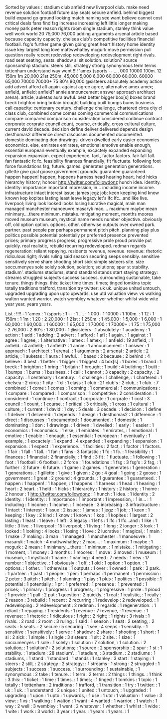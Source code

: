 Sorted by values :
stadium club anfield new liverpool club. make need revenue solution football future day seats secure anfield. behind biggest build expand go ground looking match naming see want believe cannot cost critical deals fans find fsg increase increasing left little longer making money park peter reason rights room single stadium, stanley think value well work world 20 75,000 76,000 adding arguments arsenal article based because capacity capacity. chelsea club's competitive facilities financial football. fsg's further game given going great heart history home identity issue key largest long love mattwwhatley mcgurk move permission pull question really recent redevelop redeveloping redevelopment right rivals. road seat seating, seats. shadow si sit solution. solution? source sponsorship stadium. steers still, strategy strong synonymous term terms tottenham understand way went !!!! 'amex (sports -- .... 000 10000 100m. 12 150m 1m 20,000 21st 250m. 45,000 5,000 6,000 60,000 60,000. 60000 65,000 70000 70000+ 75 80's 80,000 @sisteers absolutely academy action add advert afford afl again. against agree agree, alternative amex amex; anfield, anfield; anfield? annie announcement answer approach architect arena). article, auketas aura awful. best better bigger box[s] boxes brand breck brighton bring britain brought building built bumps bums business. call capacity: centenary century. challenge challenge, chartered circa city cl class club, combined come comes coming commercial communications compare compared comparison consideration considered continue contract corporate corprate council count, course, critically, cross cultural culture, current david decade. decision define deliver delivered depends design desthomas2 difference direct discusses documented documented. domestic dominating don drawings. driven dwelled early easier economics economics. else, emirates emirates, emotional emotive enable enough, essential european eventually example, excactely expanded expanding expansion expansion. expect experience. fact, factor factors. fair fall fall. fan fantastic fc fc. feasibility finances financially; fit fluctuate. following foot force foundations fsg, future. games. generates generation generations. gillette give goal goose government grounds. guarantee guaranteed. happen happen! happen, happens harness head hearing heart. held hicks hierarchy history; honour http://twitter.com/followdonz hunch idea. identity. identity: importance important impression, in... including income income. infrastructure intact interest issue: james jegz job; keen keeping kind know known kop kopites lasting least leave legacy let's lfc lfc...and like live. liverpool; living look looked looks losing lucrative magical, main man managed manchester manoeuvre masaryk max.... maximum maybe mean minimary....there minimum. mistake. mitigating moment, months moores moved museum museum, mystical name needs number objective. obviously off, old option option. options. other. otherwise outputs over owned park. partner. past people per perhaps permanent pitch pitch. planning play plus politics possible potential potentially pr preferred presence prevented prices; primary progress progress; progressive prole proud provide put quickly. real realistic, rebuild recurring redeveloped. redman regards regeneration: reliant repaying. residents revenue, revenue. revenue: rhetoric ridiculous right; rivals ruling said season securing seeps sensibly. sensitive sensitively serve share shooting short sick simple sisteers site. size soccumenyes sole solely solution, solution; solutions; spur st stability. stadium'. stadiums stadiums, stand standard stands start staying strategy: streams struggled subjects success success. surrounding sustainable, take tenure. things things. this: ticket time times. times; tinged tomkins topic totally traditions trafford, transition try twitter: uk uk. unique united untouch, upgraded upgrading upon upto upwards, use utd valuation view: vs walking walton wanted warrior. watch wembley whatever whether whilst wide wite year year. years years. 

List :
!!!! : 1
'amex : 1
(sports : 1
-- : 1
.... : 1
000 : 1
10000 : 1
100m. : 1
12 : 1
150m : 1
1m : 1
20 : 2
20,000 : 1
21st : 1
250m. : 1
45,000 : 1
5,000 : 1
6,000 : 1
60,000 : 1
60,000. : 1
60000 : 1
65,000 : 1
70000 : 1
70000+ : 1
75 : 1
75,000 : 2
76,000 : 2
80's : 1
80,000 : 1
@sisteers : 1
absolutely : 1
academy : 1
action : 1
add : 1
adding : 2
advert : 1
afford : 1
afl : 1
again. : 1
against : 1
agree : 1
agree, : 1
alternative : 1
amex : 1
amex; : 1
anfield : 19
anfield, : 1
anfield. : 4
anfield; : 1
anfield? : 1
annie : 1
announcement : 1
answer : 1
approach : 1
architect : 1
arena). : 1
arguments : 2
arsenal : 2
article : 2
article, : 1
auketas : 1
aura : 1
awful. : 1
based : 2
because : 2
behind : 4
believe : 3
best : 1
better : 1
bigger : 1
biggest : 4
box[s] : 1
boxes : 1
brand : 1
breck : 1
brighton : 1
bring : 1
britain : 1
brought : 1
build : 4
building : 1
built : 1
bumps : 1
bums : 1
business. : 1
call : 1
cannot : 3
capacity : 2
capacity. : 2
capacity: : 1
centenary : 1
century. : 1
challenge : 1
challenge, : 1
chartered : 1
chelsea : 2
circa : 1
city : 1
cl : 1
class : 1
club : 21
club's : 2
club, : 1
club. : 7
combined : 1
come : 1
comes : 1
coming : 1
commercial : 1
communications : 1
compare : 1
compared : 1
comparison : 1
competitive : 2
consideration : 1
considered : 1
continue : 1
contract : 1
corporate : 1
corprate : 1
cost : 3
council : 1
count, : 1
course, : 1
critical : 3
critically, : 1
cross : 1
cultural : 1
culture, : 1
current : 1
david : 1
day : 5
deals : 3
decade. : 1
decision : 1
define : 1
deliver : 1
delivered : 1
depends : 1
design : 1
desthomas2 : 1
difference : 1
direct : 1
discusses : 1
documented : 1
documented. : 1
domestic : 1
dominating : 1
don : 1
drawings. : 1
driven : 1
dwelled : 1
early : 1
easier : 1
economics : 1
economics. : 1
else, : 1
emirates : 1
emirates, : 1
emotional : 1
emotive : 1
enable : 1
enough, : 1
essential : 1
european : 1
eventually : 1
example, : 1
excactely : 1
expand : 4
expanded : 1
expanding : 1
expansion : 1
expansion. : 1
expect : 1
experience. : 1
facilities : 2
fact, : 1
factor : 1
factors. : 1
fair : 1
fall : 1
fall. : 1
fan : 1
fans : 3
fantastic : 1
fc : 1
fc. : 1
feasibility : 1
finances : 1
financial : 2
financially; : 1
find : 3
fit : 1
fluctuate. : 1
following : 1
foot : 1
football : 6
football. : 2
force : 1
foundations : 1
fsg : 3
fsg's : 2
fsg, : 1
further : 2
future : 6
future. : 1
game : 2
games. : 1
generates : 1
generation : 1
generations. : 1
gillette : 1
give : 1
given : 2
go : 4
goal : 1
going : 2
goose : 1
government : 1
great : 2
ground : 4
grounds. : 1
guarantee : 1
guaranteed. : 1
happen : 1
happen! : 1
happen, : 1
happens : 1
harness : 1
head : 1
hearing : 1
heart : 2
heart. : 1
held : 1
hicks : 1
hierarchy : 1
history : 2
history; : 1
home : 2
honour : 1
http://twitter.com/followdonz : 1
hunch : 1
idea. : 1
identity : 2
identity. : 1
identity: : 1
importance : 1
important : 1
impression, : 1
in... : 1
including : 1
income : 1
income. : 1
increase : 3
increasing : 3
infrastructure : 1
intact : 1
interest : 1
issue : 2
issue: : 1
james : 1
jegz : 1
job; : 1
keen : 1
keeping : 1
key : 2
kind : 1
know : 1
known : 1
kop : 1
kopites : 1
largest : 2
lasting : 1
least : 1
leave : 1
left : 3
legacy : 1
let's : 1
lfc : 1
lfc...and : 1
like : 1
little : 3
live. : 1
liverpool : 15
liverpool; : 1
living : 1
long : 2
longer : 3
look : 1
looked : 1
looking : 4
looks : 1
losing : 1
love : 2
lucrative : 1
magical, : 1
main : 1
make : 7
making : 3
man : 1
managed : 1
manchester : 1
manoeuvre : 1
masaryk : 1
match : 4
mattwwhatley : 2
max.... : 1
maximum : 1
maybe : 1
mcgurk : 2
mean : 1
minimary....there : 1
minimum. : 1
mistake. : 1
mitigating : 1
moment, : 1
money : 3
months : 1
moores : 1
move : 2
moved : 1
museum : 1
museum, : 1
mystical : 1
name : 1
naming : 4
need : 7
needs : 1
new : 17
number : 1
objective. : 1
obviously : 1
off, : 1
old : 1
option : 1
option. : 1
options. : 1
other. : 1
otherwise : 1
outputs : 1
over : 1
owned : 1
park : 3
park. : 1
partner. : 1
past : 1
people : 1
per : 1
perhaps : 1
permanent : 1
permission : 2
peter : 3
pitch : 1
pitch. : 1
planning : 1
play : 1
plus : 1
politics : 1
possible : 1
potential : 1
potentially : 1
pr : 1
preferred : 1
presence : 1
prevented : 1
prices; : 1
primary : 1
progress : 1
progress; : 1
progressive : 1
prole : 1
proud : 1
provide : 1
pull : 2
put : 1
question : 2
quickly. : 1
real : 1
realistic, : 1
really : 2
reason : 3
rebuild : 1
recent : 2
recurring : 1
redevelop : 2
redeveloped. : 1
redeveloping : 2
redevelopment : 2
redman : 1
regards : 1
regeneration: : 1
reliant : 1
repaying. : 1
residents : 1
revenue : 7
revenue, : 1
revenue. : 1
revenue: : 1
rhetoric : 1
ridiculous : 1
right : 2
right; : 1
rights : 3
rivals : 1
rivals. : 2
road : 2
room : 3
ruling : 1
said : 1
season : 1
seat : 2
seating, : 2
seats : 5
seats. : 2
secure : 5
securing : 1
see : 4
seeps : 1
sensibly. : 1
sensitive : 1
sensitively : 1
serve : 1
shadow : 2
share : 1
shooting : 1
short : 1
si : 2
sick : 1
simple : 1
single : 3
sisteers : 1
sit : 2
site. : 1
size : 1
soccumenyes : 1
sole : 1
solely : 1
solution : 7
solution, : 1
solution. : 2
solution; : 1
solution? : 2
solutions; : 1
source : 2
sponsorship : 2
spur : 1
st : 1
stability. : 1
stadium : 28
stadium'. : 1
stadium, : 3
stadium. : 2
stadiums : 1
stadiums, : 1
stand : 1
standard : 1
stands : 1
stanley : 3
start : 1
staying : 1
steers : 2
still, : 2
strategy : 2
strategy: : 1
streams : 1
strong : 2
struggled : 1
subjects : 1
success : 1
success. : 1
surrounding : 1
sustainable, : 1
synonymous : 2
take : 1
tenure. : 1
term : 2
terms : 2
things : 1
things. : 1
think : 3
this: : 1
ticket : 1
time : 1
times. : 1
times; : 1
tinged : 1
tomkins : 1
topic : 1
totally : 1
tottenham : 2
traditions : 1
trafford, : 1
transition : 1
try : 1
twitter: : 1
uk : 1
uk. : 1
understand : 2
unique : 1
united : 1
untouch, : 1
upgraded : 1
upgrading : 1
upon : 1
upto : 1
upwards, : 1
use : 1
utd : 1
valuation : 1
value : 3
view: : 1
vs : 1
walking : 1
walton : 1
want : 4
wanted : 1
warrior. : 1
watch : 1
way : 2
well : 3
wembley : 1
went : 2
whatever : 1
whether : 1
whilst : 1
wide : 1
wite : 1
work : 3
world : 3
year : 1
year. : 1
years : 1
years. : 1
